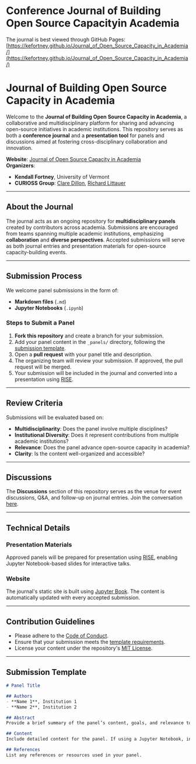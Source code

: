 # Conference Journal of Building Open Source Capacityin Academia

The journal is best viewed through GitHub Pages:[https://kefortney.github.io/Journal_of_Open_Source_Capacity_in_Academia/](https://kefortney.github.io/Journal_of_Open_Source_Capacity_in_Academia/)


# Journal of Building Open Source Capacity in Academia

Welcome to the **Journal of Building Open Source Capacity in Academia**, a collaborative and multidisciplinary platform for sharing and advancing open-source initiatives in academic institutions. This repository serves as both a **conference journal** and a **presentation tool** for panels and discussions aimed at fostering cross-disciplinary collaboration and innovation.

**Website**: [Journal of Open Source Capacity in Academia](https://kefortney.github.io/Journal_of_Open_Source_Capacity_in_Academia/)  
**Organizers**:  
- **Kendall Fortney**, University of Vermont  
- **CURIOSS Group**: [Clare Dillon](https://curioss.org/team), [Richard Littauer](https://curioss.org/team)

---

## About the Journal

The journal acts as an ongoing repository for **multidisciplinary panels** created by contributors across academia. Submissions are encouraged from teams spanning multiple academic institutions, emphasizing **collaboration** and **diverse perspectives**. Accepted submissions will serve as both journal entries and presentation materials for open-source capacity-building events.

---

## Submission Process

We welcome panel submissions in the form of:
- **Markdown files** (`.md`)
- **Jupyter Notebooks** (`.ipynb`)

### Steps to Submit a Panel
1. **Fork this repository** and create a branch for your submission.
2. Add your panel content in the `_panels/` directory, following the [submission template](#submission-template).
3. Open a **pull request** with your panel title and description.
4. The organizing team will review your submission. If approved, the pull request will be merged.
5. Your submission will be included in the journal and converted into a presentation using [RISE](https://rise.readthedocs.io/).

---

## Review Criteria

Submissions will be evaluated based on:
- **Multidisciplinarity**: Does the panel involve multiple disciplines?
- **Institutional Diversity**: Does it represent contributions from multiple academic institutions?
- **Relevance**: Does the panel advance open-source capacity in academia?
- **Clarity**: Is the content well-organized and accessible?

---

## Discussions

The **Discussions** section of this repository serves as the venue for event discussions, Q&A, and follow-up on journal entries. Join the conversation [here](https://github.com/kefortney/Journal_of_Open_Source_Capacity_in_Academia/discussions).

---

## Technical Details

### Presentation Materials
Approved panels will be prepared for presentation using [RISE](https://rise.readthedocs.io/), enabling Jupyter Notebook-based slides for interactive talks.

### Website
The journal's static site is built using [Jupyter Book](https://jupyterbook.org/). The content is automatically updated with every accepted submission.

---

## Contribution Guidelines

- Please adhere to the [Code of Conduct](CODE_OF_CONDUCT.md).
- Ensure that your submission meets the [template requirements](#submission-template).
- License your content under the repository's [MIT License](LICENSE.md).

---

## Submission Template

```markdown
# Panel Title

## Authors
- **Name 1**, Institution 1  
- **Name 2**, Institution 2  

## Abstract
Provide a brief summary of the panel’s content, goals, and relevance to open-source capacity building in academia.

## Content
Include detailed content for the panel. If using a Jupyter Notebook, include explanations, code snippets, and visuals as appropriate.

## References
List any references or resources used in your panel.
